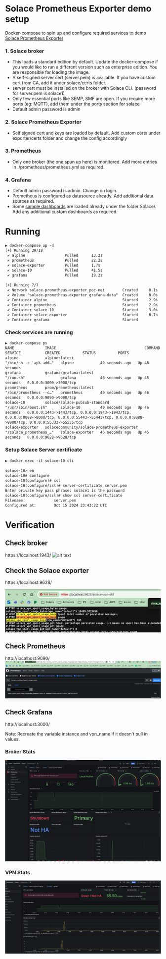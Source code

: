 # Solace Prometheus Exporter demo setup

Docker-compose to spin up and configure required services to demo [Solace Prometheus Exporter](https://github.com/swayvil/solace-prometheus-exporter)

### 1. Solace broker 
- This loads a standard edition by default. Update the docker-compose if you would like to run a different version such as enterprise edition. You are responsible for loading the image.
- A self-signed server cert (server.pem) is available. If you have custom cert from CA, add it under solace/certs folder.
- server cert must be installed on the broker with Solace CLI. (password for server.pem is solace1)
- Only few essential ports like SEMP, SMF are open. If you require more ports (eg: MQTT), add them under the ports section for solace
- Default admin password is admin

### 2. Solace Prometheus Exporter
- Self signed cert and keys are loaded by default. Add custom certs under exporter/certs folder and change the config accordingly

### 3. Prometheus
- Only one broker (the one spun up here) is monitored. Add more entries in ./prometheus/prometheus.yml as required.

### 4. Grafana
- Default admin password is admin. Change on login.
- Prometheus is configured as datasource already. Add additional data sources as required.
- Some [sample dashboards](https://github.com/swayvil/solace-prometheus-exporter/tree/master/grafana) are loaded already under the folder Solace/. Add any additional custom dashboards as required.

# Running

```
▶ docker-compose up -d
[+] Running 39/18
 ✔ alpine                  Pulled      13.2s
 ✔ prometheus              Pulled      22.2s
 ✔ solace-exporter         Pulled      1.7s
 ✔ solace-10               Pulled      41.5s
 ✔ grafana                 Pulled      18.2s

[+] Running 7/7
 ✔ Network solace-prometheus-exporter_poc-net        Created     0.1s
 ✔ Volume "solace-prometheus-exporter_grafana-data"  Created     0.0s
 ✔ Container alpine                                  Started     2.9s
 ✔ Container prometheus                              Started     2.9s
 ✔ Container solace-10                               Started     3.0s
 ✔ Container solace-exporter                         Started     0.7s
 ✔ Container grafana                                 Started
```
### Check services are running

```
▶ docker-compose ps
NAME              IMAGE                                        COMMAND                  SERVICE           CREATED          STATUS          PORTS
alpine            alpine:latest                                "/bin/sh -c 'apk add…"   alpine            49 seconds ago   Up 46 seconds
grafana           grafana/grafana:latest                       "/run.sh"                grafana           46 seconds ago   Up 45 seconds   0.0.0.0:3000->3000/tcp
prometheus        prom/prometheus:latest                       "/bin/prometheus --c…"   prometheus        49 seconds ago   Up 46 seconds   0.0.0.0:9090->9090/tcp
solace-10         solace/solace-pubsub-standard                "/usr/sbin/boot.sh"      solace-10         49 seconds ago   Up 46 seconds   0.0.0.0:1443->1443/tcp, 0.0.0.0:1943->1943/tcp, 0.0.0.0:8008->8008/tcp, 0.0.0.0:55443->55443/tcp, 0.0.0.0:8088->8080/tcp, 0.0.0.0:55333->55555/tcp
solace-exporter   solacecommunity/solace-prometheus-exporter   "/solace_prometheus_…"   solace-exporter   46 seconds ago   Up 45 seconds   0.0.0.0:9628->9628/tcp
```

### Setup Solace Server certificate

```
▶ docker exec -it solace-10 cli

solace-10> en
solace-10# configure
solace-10(configure)# ssl
solace-10(configure/ssl)# server-certificate server.pem
Enter private key pass phrase: solace1 is the password
solace-10(configure/ssl)# show ssl server-certificate
Filename:             server.pem
Configured at:        Oct 15 2024 23:43:22 UTC
```

# Verification

## Check broker 
 https://localhost:1943/
 ![alt text](image-4.png)


 ## Check the Solace exporter
 https://localhost:9628/

![alt text](img/image.png)

## Check Prometheus
http://localhost:9090/
![alt text](img/image-1.png)

## Check Grafana
http://localhost:3000/

Note: Recreate the variable instance and vpn_name if it doesn't pull in values.

### Broker Stats
![alt text](img/image-2.png)

### VPN Stats
![alt text](img/image-3.png)

